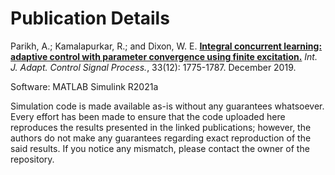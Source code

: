 # Publication Details

Parikh, A.; Kamalapurkar, R.; and Dixon, W. E. [**Integral concurrent learning: adaptive control with parameter convergence using finite excitation.**](https://doi.org/10.1002/acs.2945) *Int. J. Adapt. Control Signal Process.*, 33(12): 1775-1787. December 2019.

Software: MATLAB Simulink R2021a

Simulation code is made available as-is without any guarantees whatsoever. Every effort has been made to ensure that the code uploaded here reproduces the results presented in the linked publications; however, the authors do not make any guarantees regarding exact reproduction of the said results. If you notice any mismatch, please contact the owner of the repository.
